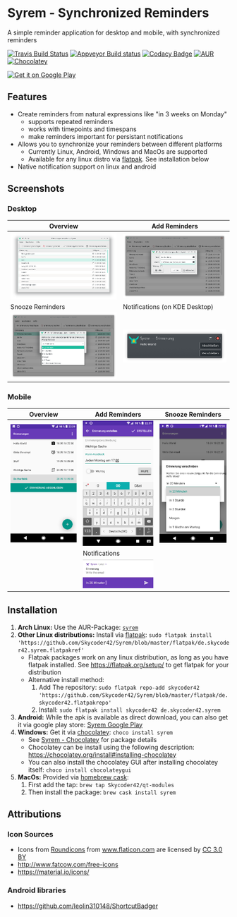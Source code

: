 # Syrem - Synchronized Reminders
A simple reminder application for desktop and mobile, with synchronized reminders

[![Travis Build Status](https://travis-ci.org/Skycoder42/Syrem.svg?branch=master)](https://travis-ci.org/Skycoder42/Syrem)
[![Appveyor Build status](https://ci.appveyor.com/api/projects/status/t0d9gc1muekbdv97?svg=true)](https://ci.appveyor.com/project/Skycoder42/syrem)
[![Codacy Badge](https://api.codacy.com/project/badge/Grade/721ecc2c4dcc443dbed4d8a2dec4dd8f)](https://www.codacy.com/app/Skycoder42/Syrem)
[![AUR](https://img.shields.io/aur/version/syrem.svg)](https://aur.archlinux.org/packages/syrem/)
[![Chocolatey](https://img.shields.io/chocolatey/v/syrem.svg)](https://chocolatey.org/packages/syrem/)

<a href='https://play.google.com/store/apps/details?id=de.skycoder42.syrem'><img alt='Get it on Google Play' src='https://play.google.com/intl/en_us/badges/images/generic/en_badge_web_generic.png' height="80px"/></a>

## Features
- Create reminders from natural expressions like "in 3 weeks on Monday"
	- supports repeated reminders
	- works with timepoints and timespans
	- make reminders important for persistant notifications
- Allows you to synchronize your reminders between different platforms
	- Currently Linux, Android, Windows and MacOs are supported
	- Available for any linux distro via [flatpak](https://flatpak.org/). See installation below
- Native notification support on linux and android

## Screenshots
### Desktop
| Overview | Add Reminders
|----------|---------------
| ![desktop overview](screenshots/desktop_main.png) | ![desktop add](screenshots/desktop_add.png)
| Snooze Reminders | Notifications (on KDE Desktop)
| ![desktop snooze](screenshots/desktop_snooze.png) | ![desktop add](screenshots/desktop_notify.png)

### Mobile
| Overview | Add Reminders | Snooze Reminders
|----------|---------------|------------------
| ![desktop overview](screenshots/mobile_main.webp) | ![desktop add](screenshots/mobile_add.webp) | ![desktop snooze](screenshots/mobile_snooze.webp)
| | Notifications |
| | ![desktop add](screenshots/mobile_notify.webp) |

## Installation
1. **Arch Linux:** Use the AUR-Package: [`syrem`](https://aur.archlinux.org/packages/syrem/)
2. **Other Linux distributions:** Install via [flatpak](https://flatpak.org/): `sudo flatpak install 'https://github.com/Skycoder42/Syrem/blob/master/flatpak/de.skycoder42.syrem.flatpakref'`
	- Flatpak packages work on any linux distribution, as long as you have flatpak installed. See https://flatpak.org/setup/ to get flatpak for your distribution
	- Alternative install method:
		1. Add The repository: `sudo flatpak repo-add skycoder42 'https://github.com/Skycoder42/Syrem/blob/master/flatpak/de.skycoder42.flatpakrepo'`
		2. Install: `sudo flatpak install skycoder42 de.skycoder42.syrem`
3. **Android:** While the apk is available as direct download, you can also get it via google play store: [Syrem Google Play](https://play.google.com/store/apps/details?id=de.skycoder42.syrem)
4. **Windows:** Get it via [chocolatey](https://chocolatey.org/): `choco install syrem`
	- See [Syrem - Chocolatey](https://chocolatey.org/packages/syrem/) for package details
	- Chocolatey can be install using the following description: https://chocolatey.org/install#installing-chocolatey
	- You can also install the chocolatey GUI after installing chocolatey itself: `choco install chocolateygui`
5. **MacOs:** Provided via [homebrew cask](https://github.com/Homebrew/homebrew-cask):
	1. First add the tap: `brew tap Skycoder42/qt-modules`
	2. Then install the package: `brew cask install syrem`

## Attributions
### Icon Sources
- Icons from <a href="https://www.flaticon.com/authors/roundicons" title="Roundicons">Roundicons</a> from <a href="https://www.flaticon.com/" title="Flaticon">www.flaticon.com</a> are licensed by <a href="http://creativecommons.org/licenses/by/3.0/" title="Creative Commons BY 3.0" target="_blank">CC 3.0 BY</a>
- http://www.fatcow.com/free-icons
- https://material.io/icons/

### Android libraries
- https://github.com/leolin310148/ShortcutBadger

